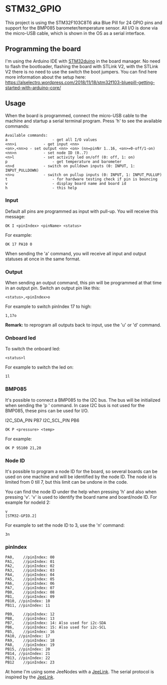# STM32_GPIO

This project is using the STM32F103C8T6 aka Blue Pill for 24 GPIO pins and support for the BMP085 barometer/temperature sensor.
All I/O is done via the micro-USB cable, which is shown in the OS as a serial interface.

## Programming the board

I'm using the Arduino IDE with [STM32duino](https://github.com/stm32duino/Arduino_Core_STM32) in the board manager. No need to flash the bootloader, flashing the board with STLink V2, with the STLink V2 there is no need to use the switch the boot jumpers.
You can find here more information about the setup here:
https://alselectro.wordpress.com/2018/11/18/stm32f103-bluepill-getting-started-with-arduino-core/

## Usage

When the board is programmed, connect the micro-USB cable to the machine and startup a serial terminal program.
Press 'h' to see the available commands:

```
Available commands:
a                    - get all I/O values
<nn>i            - get input <nn>
<on>,<nn>o - set output <nn> <on> (nn=pinNr 1..16, <on>=0-off/1-on)
<nn>n            - set node ID (0..7)
<n>l             - set activity led on/off (0: off, 1: on)
p                    - get temperature and barometer
<n>d             - switch on pulldown inputs (0: INPUT, 1: INPUT_PULLDOWN)
<n>u             - switch on pullup inputs (0: INPUT, 1: INPUT_PULLUP)
t                    - for hardware testing check if pin is bouncing
v                    - display board name and board id
h                    - this help
```

### Input

Default all pins are programmed as input with pull-up. You will receive this message:

```
OK I <pinIndex> <pinName> <status>
```

For example:

```
OK 17 PA10 0
```

When sending the 'a' command, you will receive all input and output statuses at once in the same format.

### Output

When sending an output command, this pin will be programmed at that time in an output pin. Switch an output pin like this:

```
<status>,<pinIndex>o
```

For example to switch pinIndex 17 to high:

```
1,17o
```

**Remark:** to reprogram all outputs back to input, use the 'u' or 'd' command.

### Onboard led

To switch the onboard led:

```
<status>l
```

For example to switch the led on:

```
1l
```

### BMP085

It's possible to connect a BMP085 to the I2C bus. The bus will be initialized when sending the 'p ' command. In case I2C bus is not used for the BMP085, these pins can be used for I/O.

I2C_SDA_PIN     PB7
I2C_SCL_PIN     PB6

```
OK P <pressure> <temp>
```

For example:

```
OK P 95100 21,20
```

### Node ID

It's possible to program a node ID for the board, so several boards can be used on one machine and will be identified by the node ID. The node id is limited from 0 till 7, but this limit can be undone in the code.

You can find the node ID under the help when pressing 'h' and also when pressing 'v'. 'v' is used to identify the board name and board/node ID. For example for nodeId 2:

```
v
[STM32-GPIO.2]
```

For example to set the node ID to 3, use the 'n' command:

```
3n
```

### pinIndex

```
PA0,    //pinIndex: 00
PA1,    //pinIndex: 01
PA2,    //pinIndex: 02
PA3,    //pinIndex: 03
PA4,    //pinIndex: 04
PA5,    //pinIndex: 05
PA6,    //pinIndex: 06
PA7,    //pinIndex: 07
PB0,    //pinIndex: 08
PB1,    //pinIndex: 09
PB10, //pinIndex: 10
PB11, //pinIndex: 11

PB9,    //pinIndex: 12
PB8,    //pinIndex: 13
PB7,    //pinIndex: 14: Also used for i2c-SDA
PB6,    //pinIndex: 15: Also used for i2c-SCL
PB5,    //pinIndex: 16
PA10, //pinIndex: 17
PA9,    //pinIndex: 18
PA8,    //pinIndex: 19
PB15, //pinIndex: 20
PB14, //pinIndex: 21
PB13, //pinIndex: 22
PB12    //pinIndex: 23
```

At home I'm using some JeeNodes with a [JeeLink](https://github.com/jeelabs/jeelib/blob/master/examples/RF12/RF12demo/RF12demo.ino). The serial protocol is inspired by the [JeeLink](https://github.com/jeelabs/jeelib/blob/master/examples/RF12/RF12demo/RF12demo.ino).
